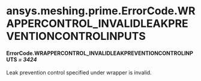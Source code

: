# ansys.meshing.prime.ErrorCode.WRAPPERCONTROL_INVALIDLEAKPREVENTIONCONTROLINPUTS



#### ErrorCode.WRAPPERCONTROL_INVALIDLEAKPREVENTIONCONTROLINPUTS *= 3424*

Leak prevention control specified under wrapper is invalid.

<!-- !! processed by numpydoc !! -->
